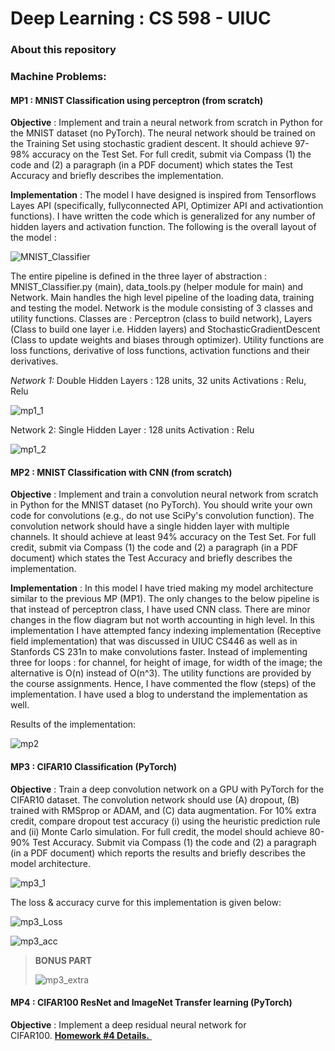 # Deep Learning : CS 598 - UIUC
### About this repository



### Machine Problems:

#### MP1 : MNIST Classification using perceptron (from scratch)

**Objective** : Implement and train a neural network from scratch in Python for the MNIST dataset (no PyTorch). The neural network should be trained on the Training Set using stochastic gradient descent. It should achieve 97-98% accuracy on the Test Set. For full credit, submit via Compass (1) the code and (2) a paragraph (in a PDF document) which states the Test Accuracy and briefly describes the implementation.

**Implementation** :  The model I have designed is inspired from Tensorflows Layes API (specifically, fullyconnected API, Optimizer API and activationtion functions). I have written the code which is generalized for any number of hidden layers and activation function. The following is the overall layout of the model :

![MNIST_Classifier](./utils/MNIST_Classifier.png) 

The entire pipeline is defined in the three layer of abstraction : MNIST_Classifier.py 
​(main), data_tools.py (helper module for main) and Network. Main handles the high 
​level pipeline of the loading data, training and testing the model. Network is the module consisting of 3 classes and utility functions. Classes are : Perceptron (class to build network), Layers (Class to build one layer i.e. Hidden layers) and StochasticGradientDescent (Class to update weights and biases through optimizer). Utility functions are loss functions, derivative of loss functions, activation functions and their derivatives.

*Network 1:* 
Double Hidden Layers : 128 units, 32 units 
Activations : Relu, Relu  

![mp1_1](./utils/mp1_1.png)

Network 2: 
Single Hidden Layer : 128 units 
Activation : Relu 

![mp1_2](./utils/mp1_2.png)



#### MP2 : MNIST Classification with CNN (from scratch)

**Objective** : Implement and train a convolution neural network from scratch in Python for the MNIST dataset (no PyTorch). You should write your own code for convolutions (e.g., do not use SciPy's convolution function). The convolution network should have a single hidden layer with multiple channels. It should achieve at least 94% accuracy on the Test Set. For full credit, submit via Compass (1) the code and (2) a paragraph (in a PDF document) which states the Test Accuracy and briefly describes the implementation.

**Implementation** : In this model I have tried making my model architecture similar to the previous MP (MP1). The only changes to the below pipeline is that instead of perceptron class, I have used CNN class. There are minor changes in the flow diagram but not worth accounting in high level. In this implementation I have attempted fancy indexing implementation (Receptive field implementation) that was discussed in UIUC CS446 as well as in Stanfords CS 231n to make convolutions faster. Instead of implementing three for loops : for channel, for height of image, for width of the image; the alternative is O(n) instead of O(n^3). The utility functions are provided by the course assignments. Hence, I have commented the flow (steps) of the implementation. I have used a blog to understand the implementation as well.  

Results of the implementation:

![mp2](./utils/mp2.png)



#### MP3 : CIFAR10 Classification (PyTorch)

**Objective** : Train a deep convolution network on a GPU with PyTorch for the CIFAR10 dataset. The convolution network should use (A) dropout, (B) trained with RMSprop or ADAM, and (C) data  augmentation. For 10% extra credit, compare dropout test accuracy (i) using the heuristic prediction rule and (ii) Monte Carlo simulation. For full credit, the model should achieve 80-90% Test Accuracy. Submit via Compass (1) the code and (2) a paragraph (in a PDF document) which reports the results and briefly describes the model architecture.

![mp3_1](./utils/mp3_1.png)

The loss & accuracy curve for this implementation is given below:

![mp3_Loss](./utils/mp3_Loss.png)

![mp3_acc](./utils/mp3_acc.png)

> **BONUS PART**
>
> ![mp3_extra](./utils/mp3_extra.png)



#### MP4 : CIFAR100 ResNet and ImageNet Transfer learning (PyTorch)

**Objective** : Implement a deep residual neural network for CIFAR100. [**Homework #4 Details.** ](https://courses.engr.illinois.edu/ie534/fa2018/secure/IE534_HW4.pdf)
